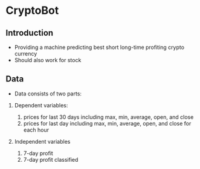 # CryptoBot

<!-- ![Subway](./TehranSubway.PNG)   -->

## Introduction

* Providing a machine predicting best short long-time profiting crypto currency  
* Should also work for stock

## Data

* Data consists of two parts:

1. Dependent variables:

    1. prices for last 30 days including max, min, average, open, and close
    2. prices for last day including max, min, average, open, and close for each hour

2. Independent variables
  
      1. 7-day profit
      2. 7-day profit classified

